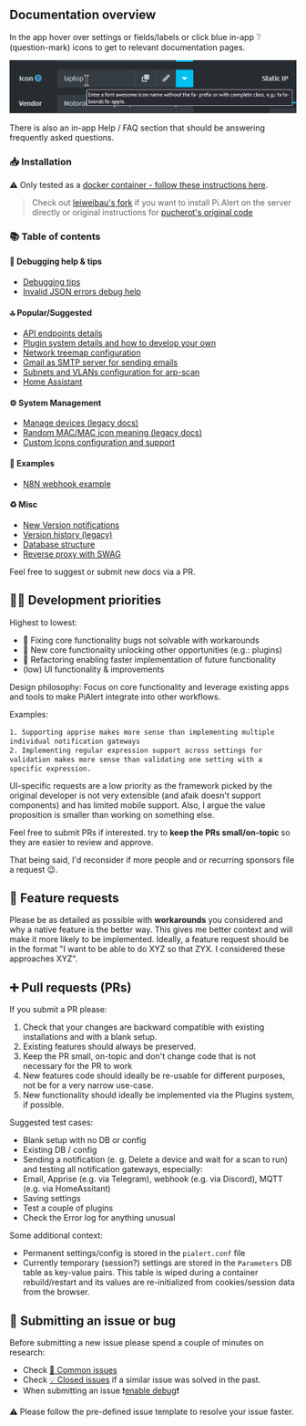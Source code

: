 ## Documentation overview

In the app hover over settings or fields/labels or click blue in-app ❔ (question-mark) icons to get to relevant documentation pages.

![In-app help](/docs/img/GENERAL/in-app-help.png)

There is also an in-app Help / FAQ section that should be answering frequently asked questions.

### 📥 Installation

 ⚠ Only tested as a [docker container - follow these instructions here](https://github.com/jokob-sk/Pi.Alert/blob/main/dockerfiles/README.md). 
 > Check out [leiweibau's fork](https://github.com/leiweibau/Pi.Alert/) if you want to install Pi.Alert on the server directly or original instructions for [pucherot's original code](https://github.com/pucherot/Pi.Alert/)


### 📚 Table of contents

#### 🐛 Debugging help & tips

- [Debugging tips](/docs/DEBUG_TIPS.md)
- [Invalid JSON errors debug help](/docs/DEBUG_INVALID_JSON.md)

#### 🔝 Popular/Suggested

- [API endpoints details](/docs/API.md)
- [Plugin system details and how to develop your own](/front/plugins/README.md)
- [Network treemap configuration](/docs/NETWORK_TREE.md)
- [Gmail as SMTP server for sending emails](/docs/SMTP_GMAIL.md)
- [Subnets and VLANs configuration for arp-scan](/docs/SUBNETS.md)
- [Home Assistant](/docs/HOME_ASSISTANT.md)

#### ⚙ System Management

- [Manage devices (legacy docs)](/docs/DEVICE_MANAGEMENT.md)
- [Random MAC/MAC icon meaning (legacy docs)](/docs/RANDOM_MAC.md)
- [Custom Icons configuration and support](/docs/ICONS.md)

#### 🔎 Examples

- [N8N webhook example](/docs/WEBHOOK_N8N.md)

#### ♻ Misc

- [New Version notifications](/docs/VERSIONS.md)
- [Version history (legacy)](/docs/VERSIONS_HISTORY.md)
- [Database structure](/docs/DATABASE.md)
- [Reverse proxy with SWAG](/docs/REVERSE_PROXY.md)

Feel free to suggest or submit new docs via a PR. 

## 👨‍💻 Development priorities

Highest to lowest:

* 🥇 Fixing core functionality bugs not solvable with workarounds
* 🥈 New core functionality unlocking other opportunities (e.g.: plugins) 
* 🥉 Refactoring enabling faster implementation of future functionality 
* (low) UI functionality & improvements

Design philosophy: Focus on core functionality and leverage existing apps and tools to make PiAlert integrate into other workflows. 

Examples: 

    1. Supporting apprise makes more sense than implementing multiple individual notification gateways
    2. Implementing regular expression support across settings for validation makes more sense than validating one setting with a specific expression. 

UI-specific requests are a low priority as the framework picked by the original developer is not very extensible (and afaik doesn't support components) and has limited mobile support. Also, I argue the value proposition is smaller than working on something else.

Feel free to submit PRs if interested. try to **keep the PRs small/on-topic** so they are easier to review and approve. 

That being said, I'd reconsider if more people and or recurring sponsors file a request 😉.

## 🙏 Feature requests

Please be as detailed as possible with **workarounds** you considered and why a native feature is the better way. This gives me better context and will make it more likely to be implemented. Ideally, a feature request should be in the format "I want to be able to do XYZ so that ZYX. I considered these approaches XYZ".

## ➕ Pull requests (PRs)

If you submit a PR please:

1. Check that your changes are backward compatible with existing installations and with a blank setup. 
2. Existing features should always be preserved. 
3. Keep the PR small, on-topic and don't change code that is not necessary for the PR to work
4. New features code should ideally be re-usable for different purposes, not be for a very narrow use-case.
5. New functionality should ideally be implemented via the Plugins system, if possible.

Suggested test cases:

- Blank setup with no DB or config
- Existing DB / config
- Sending a notification (e. g. Delete a device and wait for a scan to run) and testing all notification gateways, especially:
-   Email, Apprise (e.g. via Telegram), webhook (e.g. via Discord), MQTT (e.g. via HomeAssitant)
- Saving settings
- Test a couple of plugins
- Check the Error log for anything unusual

Some additional context:

* Permanent settings/config is stored in the `pialert.conf` file
* Currently temporary (session?) settings are stored in the `Parameters` DB table as key-value pairs. This table is wiped during a container rebuild/restart and its values are re-initialized from cookies/session data from the browser. 

## 🐛 Submitting an issue or bug

Before submitting a new issue please spend a couple of minutes on research:

* Check [🛑 Common issues](https://github.com/jokob-sk/Pi.Alert/tree/main/dockerfiles#-common-issues) 
* Check [💡 Closed issues](https://github.com/jokob-sk/Pi.Alert/issues?q=is%3Aissue+is%3Aclosed) if a similar issue was solved in the past.
* When submitting an issue ❗[enable debug](https://github.com/jokob-sk/Pi.Alert/blob/main/docs/DEBUG_TIPS.md)❗

⚠ Please follow the pre-defined issue template to resolve your issue faster.
